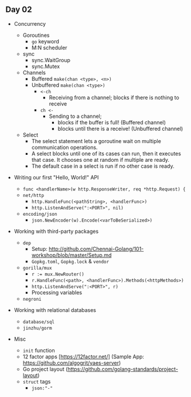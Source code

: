Day 02
------

- Concurrency
  - Goroutines
    - `go` keyword
    - M:N scheduler
  - sync
    - sync.WaitGroup
    - sync.Mutex
  - Channels
    - Buffered `make(chan <type>, <n>)`
    - Unbuffered `make(chan <type>)`
      - `<-ch`
        - Receiving from a channel; blocks if there is nothing to receive
      - `ch <-`
        - Sending to a channel;
          - blocks if the buffer is full! (Buffered channel)
          - blocks until there is a receive! (Unbuffered channel)
  - Select
    - The select statement lets a goroutine wait on multiple communication operations.
    - A select blocks until one of its cases can run, then it executes that case. It chooses one at random if multiple are ready.
    - The default case in a select is run if no other case is ready.

- Writing our first "Hello, World!" API
  - `func <handlerName>(w http.ResponseWriter, req *http.Request) {`
  - `net/http`
    - `http.HandleFunc(<pathString>, <handlerFunc>)`
    - `http.ListenAndServe(":<PORT>", nil)`
  - `encoding/json`
    - `json.NewEncoder(w).Encode(<varToBeSerialized>)`

- Working with third-party packages
  - `dep`
    - Setup: http://github.com/Chennai-Golang/101-workshop/blob/master/Setup.md
    - `Gopkg.toml`, `Gopkg.lock` & `vendor`
  - `gorilla/mux`
    - `r := mux.NewRouter()`
    - `r.HandleFunc(<path>, <handlerFunc>).Methods(<httpMethods>)`
    - `http.ListenAndServe(":<PORT>", r)`
    - Processing variables
  - `negroni`

- Working with relational databases
  - `database/sql`
  - `jinzhu/gorm`

- Misc
  - `init` function
  - 12 factor apps [https://12factor.net/] (Sample App: https://github.com/algogrit/yaes-server)
  - Go project layout (https://github.com/golang-standards/project-layout)
  - `struct` tags
    - `json:"-"`
